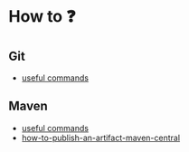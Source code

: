 # How to ❓

## Git
- [useful commands](./git/commands.md)

## Maven
- [useful commands](./maven/commands.md)
- [how-to-publish-an-artifact-maven-central](./maven/how-to-publish-an-artifact-maven-central.md)

